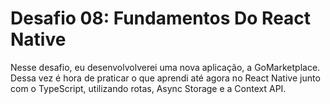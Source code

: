 # Desafio 08: Fundamentos Do React Native
Nesse desafio, eu desenvolvolverei uma nova aplicação, a GoMarketplace. Dessa vez é hora de praticar o que aprendi até agora no React Native junto com o TypeScript, utilizando rotas, Async Storage e a Context API.
